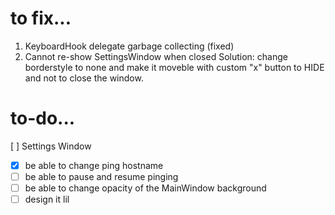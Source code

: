 # to fix...
1) KeyboardHook delegate garbage collecting (fixed)
2) Cannot re-show SettingsWindow when closed
  Solution: change borderstyle to none and make it moveble with custom "x" button to HIDE
  and not to close the window.

# to-do... #
[ ] Settings Window
  - [x] be able to change ping hostname
  - [ ] be able to pause and resume pinging
  - [ ] be able to change opacity of the MainWindow background
  - [ ] design it lil

